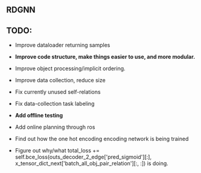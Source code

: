 RDGNN
---

## TODO:

- Improve dataloader returning samples

- **Improve code structure, make things easier to use, and more modular.**

- Improve object processing/implicit ordering. 

- Improve data collection, reduce size

- Fix currently unused self-relations

- Fix data-collection task labeling

- **Add offline testing**

- Add online planning through ros

- Find out how the one hot encoding encoding network is being trained

- Figure out why/what total_loss += self.bce_loss(outs_decoder_2_edge['pred_sigmoid'][:], x_tensor_dict_next['batch_all_obj_pair_relation'][:, :]) is doing. 
